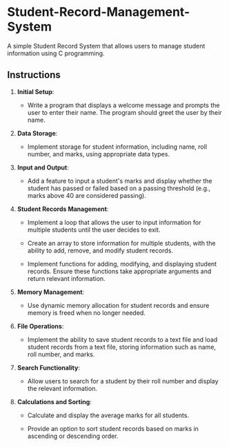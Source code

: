 # Student-Record-Management-System
A simple Student Record System that allows users to manage student information using C programming.

## Instructions

1. **Initial Setup**:
   - Write a program that displays a welcome message and prompts the user to enter their name. The program should greet the user by their name.

2. **Data Storage**:
   - Implement storage for student information, including name, roll number, and marks, using appropriate data types.

3. **Input and Output**:
   - Add a feature to input a student's marks and display whether the student has passed or failed based on a passing threshold (e.g., marks above 40 are considered passing).

4. **Student Records Management**:
   - Implement a loop that allows the user to input information for multiple students until the user decides to exit.

   - Create an array to store information for multiple students, with the ability to add, remove, and modify student records.

   - Implement functions for adding, modifying, and displaying student records. Ensure these functions take appropriate arguments and return relevant information.

5. **Memory Management**:
   - Use dynamic memory allocation for student records and ensure memory is freed when no longer needed.

6. **File Operations**:
   - Implement the ability to save student records to a text file and load student records from a text file, storing information such as name, roll number, and marks.

7. **Search Functionality**:
   - Allow users to search for a student by their roll number and display the relevant information.

8. **Calculations and Sorting**:
   - Calculate and display the average marks for all students.

   - Provide an option to sort student records based on marks in ascending or descending order.
